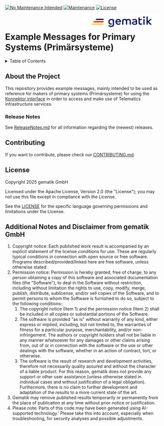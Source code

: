[![No Maintenance Intended](http://unmaintained.tech/badge.svg)](http://unmaintained.tech/)
[![Maintenance](https://img.shields.io/badge/Maintained%3F-no-red.svg)](https://bitbucket.org/lbesson/ansi-colors)
[![License](https://img.shields.io/badge/License-Apache%202.0-blue.svg)](https://opensource.org/licenses/Apache-2.0)

<img align="right" width="250" height="47" src="images/Gematik_Logo_Flag_With_Background.png"/> <br/> 

# Example Messages for Primary Systems (Primärsysteme)

<details>
  <summary>Table of Contents</summary>
  <ol>
    <li>
      <a href="#about-the-project">About The Project</a>
       <ul>
        <li><a href="#release-notes">Release Notes</a></li>
      </ul>
	</li>
    <li><a href="#contributing">Contributing</a></li>
    <li><a href="#license">License</a></li>
  </ol>
</details>

## About the Project
This repository provides example messages, mainly intended to be used as reference for makers of primary systems (Primärsysteme) for using the [Konnektor interface](https://github.com/gematik/api-telematik) in order to access and make use of Telematics infrastructure services.


### Release Notes
See [ReleaseNotes.md](./ReleaseNotes.md) for all information regarding the (newest) releases.

## Contributing
If you want to contribute, please check our [CONTRIBUTING.md](./CONTRIBUTING.md). 

## License
Copyright 2025 gematik GmbH

Licensed under the Apache License, Version 2.0 (the "License"); you may not use this file except in compliance with the License.

See the [LICENSE](./LICENSE) for the specific language governing permissions and limitations under the License.

## Additional Notes and Disclaimer from gematik GmbH

1. Copyright notice: Each published work result is accompanied by an explicit statement of the license conditions for use. These are regularly typical conditions in connection with open source or free software. Programs described/provided/linked here are free software, unless otherwise stated.
2. Permission notice: Permission is hereby granted, free of charge, to any person obtaining a copy of this software and associated documentation files (the "Software"), to deal in the Software without restriction, including without limitation the rights to use, copy, modify, merge, publish, distribute, sublicense, and/or sell copies of the Software, and to permit persons to whom the Software is furnished to do so, subject to the following conditions::
    1. The copyright notice (Item 1) and the permission notice (Item 2) shall be included in all copies or substantial portions of the Software.
    2. The software is provided "as is" without warranty of any kind, either express or implied, including, but not limited to, the warranties of fitness for a particular purpose, merchantability, and/or non-infringement. The authors or copyright holders shall not be liable in any manner whatsoever for any damages or other claims arising from, out of or in connection with the software or the use or other dealings with the software, whether in an action of contract, tort, or otherwise.
    3. The software is the result of research and development activities, therefore not necessarily quality assured and without the character of a liable product. For this reason, gematik does not provide any support or other user assistance (unless otherwise stated in individual cases and without justification of a legal obligation). Furthermore, there is no claim to further development and adaptation of the results to a more current state of the art.
3. Gematik may remove published results temporarily or permanently from the place of publication at any time without prior notice or justification.
4. Please note: Parts of this code may have been generated using AI-supported technology.’ Please take this into account, especially when troubleshooting, for security analyses and possible adjustments.
